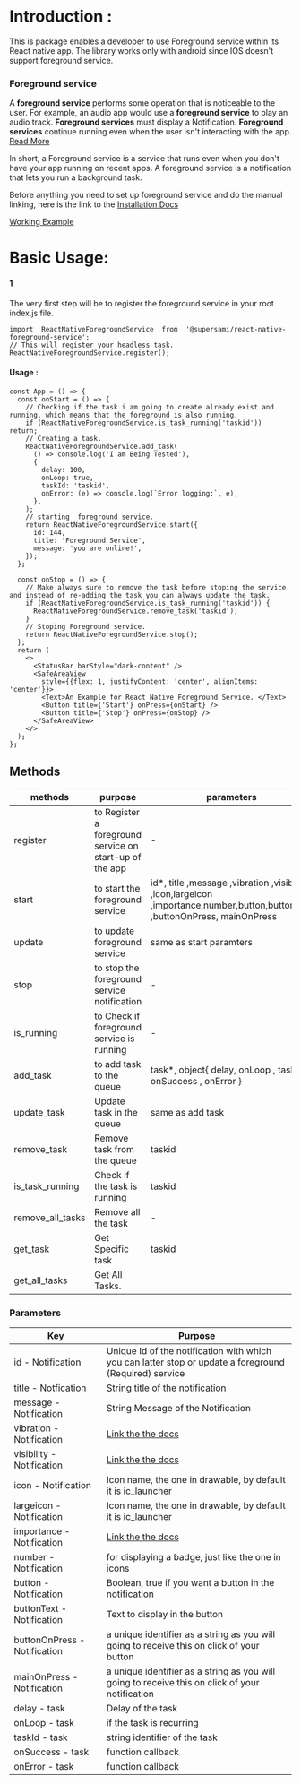 
# Introduction : 
This is package enables a developer to use Foreground service within its React native app. The library works only with android since IOS doesn't support foreground service.

### Foreground service
A **foreground service** performs some operation that is noticeable to the user. For example, an audio app would use a **foreground service** to play an audio track. **Foreground services** must display a Notification. **Foreground services** continue running even when the user isn't interacting with the app. [Read More](https://www.google.com/url?sa=t&rct=j&q=&esrc=s&source=web&cd=&cad=rja&uact=8&ved=2ahUKEwia7qDp2MjrAhUS5uAKHb3OCgAQFjADegQICxAI&url=https%3A%2F%2Fdeveloper.android.com%2Fguide%2Fcomponents%2Fservices&usg=AOvVaw09DFr2GRCWtnLbq_m8UTRv)
  
  In short, a Foreground service is a service that runs even when you don't have your app running on recent apps. A foreground service is a notification that lets you run a background task.

Before anything you need to set up foreground service and do the manual linking, here is the link to the [Installation Docs]([https://github.com/Raja0sama/-supersami-react-native-foreground-service/blob/master/Installation.md#installation](https://github.com/Raja0sama/-supersami-react-native-foreground-service/blob/master/Installation.md#installation))


[Working Example](https://github.com/Raja0sama/ForegroundSerivceExample.git)

# Basic Usage:

#### 1
The very first step will be to register the foreground service in your root index.js file.
```
import  ReactNativeForegroundService  from  '@supersami/react-native-foreground-service';
// This will register your headless task.
ReactNativeForegroundService.register();
```
#### Usage : 
```
const App = () => {
  const onStart = () => {
    // Checking if the task i am going to create already exist and running, which means that the foreground is also running.
    if (ReactNativeForegroundService.is_task_running('taskid')) return;
    // Creating a task.
    ReactNativeForegroundService.add_task(
      () => console.log('I am Being Tested'),
      {
        delay: 100,
        onLoop: true,
        taskId: 'taskid',
        onError: (e) => console.log(`Error logging:`, e),
      },
    );
    // starting  foreground service.
    return ReactNativeForegroundService.start({
      id: 144,
      title: 'Foreground Service',
      message: 'you are online!',
    });
  };

  const onStop = () => {
    // Make always sure to remove the task before stoping the service. and instead of re-adding the task you can always update the task.
    if (ReactNativeForegroundService.is_task_running('taskid')) {
      ReactNativeForegroundService.remove_task('taskid');
    }
    // Stoping Foreground service.
    return ReactNativeForegroundService.stop();
  };
  return (
    <>
      <StatusBar barStyle="dark-content" />
      <SafeAreaView
        style={{flex: 1, justifyContent: 'center', alignItems: 'center'}}>
        <Text>An Example for React Native Foreground Service. </Text>
        <Button title={'Start'} onPress={onStart} />
        <Button title={'Stop'} onPress={onStop} />
      </SafeAreaView>
    </>
  );
};
```



## Methods
  
| methods         | purpose  | parameters |
|------------------|---|--|
| register         | to Register a foreground service on start-up of the app  | - |
| start          | to start the foreground service   | id*, title ,message  ,vibration ,visibility ,icon,largeicon ,importance,number,button,buttonText ,buttonOnPress,  mainOnPress |
| update           | to update foreground service | same as start paramters |
| stop             | to stop the foreground service notification  | - |
| is_running       | to Check if foreground service is running | - |
| add_task         | to add task to the queue | task*, object{    delay,    onLoop ,    taskId ,  onSuccess ,    onError } |
| update_task      | Update task in the queue  | same as add task |
| remove_task      | Remove task from the queue  | taskid |
| is_task_running  |  Check if the task is running | taskid |
| remove_all_tasks | Remove all the task  | - |
| get_task         |  Get Specific task | taskid |
| get_all_tasks    |  Get All Tasks. |



### Parameters

| Key                                        | Purpose  |
|--------------------------------------------|---|
| id - Notification                                      |  Unique Id of the notification with which you can latter stop or update a foreground (Required) service  |
| title - Notfication                                | String title of the notification  |
| message - Notification  |  String Message of the Notification  |
| vibration - Notification                        | [Link the the docs]([https://developer.android.com/reference/kotlin/android/app/Notification](https://developer.android.com/reference/kotlin/android/app/Notification))  |
| visibility       - Notification              |  [Link the the docs]([https://developer.android.com/reference/kotlin/android/app/Notification](https://developer.android.com/reference/kotlin/android/app/Notification))  |
| icon         - Notification             | Icon name, the one in drawable, by default it is ic_launcher |
| largeicon          - Notification       |  Icon name, the one in drawable, by default it is ic_launcher  |
| importance                - Notification        | [Link the the docs]([https://developer.android.com/reference/kotlin/android/app/Notification](https://developer.android.com/reference/kotlin/android/app/Notification))   |
| number   - Notification                           | for displaying a badge, just like the one in icons  |
| button        - Notification                   | Boolean, true if you want a button in the notification  |
| buttonText               - Notification            |  Text to display in the button  |
| buttonOnPress        - Notification   | a unique identifier as a string as you will going to receive this on click of your button  |
| mainOnPress     - Notification          | a unique identifier as a string as you will going to receive this on click of your notification  |
| delay - task                    |  Delay of the task  |
| onLoop - task                   | if the task is recurring  |
| taskId - task      |  string identifier of the task  |
| onSuccess  - task         | function callback  |
| onError - task            | function callback  |
